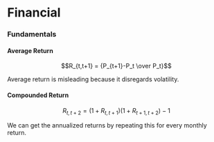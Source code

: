 # Financial

### Fundamentals

#### Average Return

$$R_{t,t+1} = {P_{t+1}-P_t \over P_t}$$

Average return is misleading because it disregards volatility.

#### Compounded Return

 $$R_{t,t+2} = (1+R_{t,t+1})(1+R_{t+1,t+2})-1$$ 

We can get the annualized returns by repeating this for every monthly return.

 

